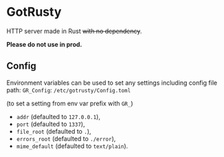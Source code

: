 # GotRusty

HTTP server made in Rust ~~with no dependency~~.

**Please do not use in prod.**

## Config
Environment variables can be used to set any settings including config file path: `GR_Config`: `/etc/gotrusty/Config.toml`

(to set a setting from env var prefix with `GR_`)

- `addr` (defaulted to `127.0.0.1`),
- `port` (defaulted to `1337`),
- `file_root` (defaulted to `.`),
- `errors_root` (defaulted to `./error`),
- `mime_default` (defaulted to `text/plain`).